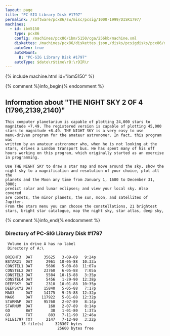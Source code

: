 ```yaml
---
layout: page
title: "PC-SIG Library Disk #1797"
permalink: /software/pcx86/sw/misc/pcsig/1000-1999/DISK1797/
machines:
  - id: ibm5150
    type: pcx86
    config: /machines/pcx86/ibm/5150/cga/256kb/machine.xml
    diskettes: /machines/pcx86/diskettes.json,/disks/pcsigdisks/pcx86/diskettes.json
    autoGen: true
    autoMount:
      B: "PC-SIG Library Disk #1797"
    autoType: $date\r$time\rB:\rDIR\r
---
```


{% include machine.html id="ibm5150" %}

{% comment %}info_begin{% endcomment %}

## Information about "THE NIGHT SKY 2 OF 4 (1796,2139,2140)"

    This computer planetarium is capable of plotting 24,000 stars to
    magnitude +7.49. The registered version is capable of plotting 45,000
    stars to magnitude +8.49. THE NIGHT SKY is a very easy to use
    menu-driven program for the amateur astronomer. In fact, this program
    was
    written by an amateur astronomer who, when he is not looking at the
    stars, drives a London transport bus. He has spent many of his off
    hours working on this program, which originally started as an exercise
    in programming.
    
    Use THE NIGHT SKY to draw a star map and move around the sky, show the
    night sky to a magnification and resolution of your choice, plot all the
    planets and the Moon any time from January 1, 1600 to December 31, 3000;
    predict solar and lunar eclipses; and view your local sky. Also covered
    are comets, the minor planets, the sun, moon, and satellites of Jupiter.
    From the stars menu you can choose the constellations, 21 brightest
    stars, bright star catalogue, map the night sky, star atlas, deep sky,
{% comment %}info_end{% endcomment %}


### Directory of PC-SIG Library Disk #1797

     Volume in drive A has no label
     Directory of A:\

    BRIGHT3  DAT     35625   3-09-89   9:24p
    BSTAR21  DAT      2961  10-05-88  10:33a
    CONSTEL1 DAT      5686   5-08-88  11:07a
    CONSTEL2 DAT     23760   6-05-88   7:05a
    CONSTEL3 DAT      5584  10-15-88   3:35p
    CONSTEL4 DAT      5456   1-29-90  12:38p
    DEEPSKY  DAT      2310  10-01-88  10:35p
    DEEPSKY2 DAT     15840   5-05-88   7:17p
    MAG3     DAT     14175   9-25-88  12:32p
    MAG6     DAT    117922   5-01-88  12:32p
    STARMAP  DAT     95760   2-07-89   8:14p
    STARNUM  DAT       160   2-07-89   8:14p
    GO       BAT        38   1-01-80   1:37a
    GO       TXT       883   7-11-90  12:46a
    FILE1797 TXT      2147   7-12-90   3:22p
           15 file(s)     328307 bytes
                           25600 bytes free
